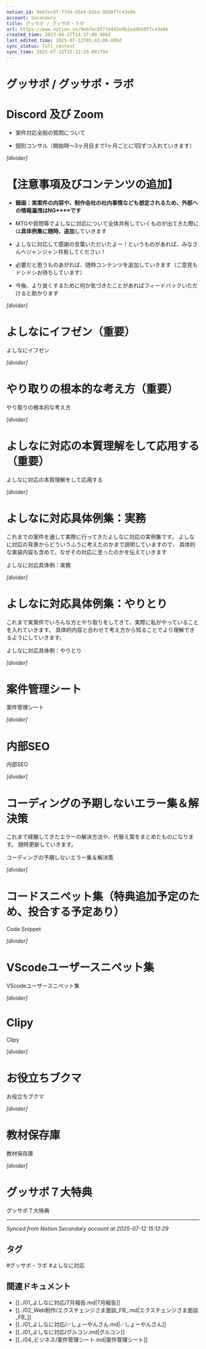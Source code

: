 ```yaml
---
notion_id: 9eb7ec8f-77d4-45e9-b2ea-9b50f7c43e6b
account: Secondary
title: グッサポ / グッサポ・ラボ
url: https://www.notion.so/9eb7ec8f77d445e9b2ea9b50f7c43e6b
created_time: 2023-04-27T14:37:00.000Z
last_edited_time: 2025-07-12T05:43:00.000Z
sync_status: full_content
sync_time: 2025-07-12T15:12:29.891794
---
```


# グッサポ / グッサポ・ラボ

# Discord 及び Zoom

- 案件対応全般の質問について

- 個別コンサル（開始時〜3ヶ月目まで1ヶ月ごとに1回ずつ入れていきます）

*[divider]*

# 【注意事項及びコンテンツの追加】

- **録画：実案件の内容や、制作会社の社内事情なども想定されるため、****外部への情報漏洩は****NG****です**

- MTGや質問等でよしなに対応について全体共有していくものが出てきた際には**具体例集に随時、追加**していきます

- よしなに対応して感謝の言葉いただいたよー！というものがあれば、みなさんへジャンジャン共有してください！

- 必要だと思うものあがれば、随時コンテンツを追加していきます（ご意見もドシドシお待ちしています）

- 今後、より良くするために何か気づきたことがあればフィードバックいただけると助かります

*[divider]*

# よしなにイフゼン（重要）

よしなにイフゼン 

*[divider]*

# やり取りの根本的な考え方（重要）

やり取りの根本的な考え方 

*[divider]*

# よしなに対応の本質理解をして応用する（重要）

よしなに対応の本質理解をして応用する 

*[divider]*

# よしなに対応具体例集：実務

これまでの案件を通して実際に行ってきたよしなに対応の実例集です。
よしなに対応の背景からどういうふうに考えたのかまで説明していますので、
具体的な実装内容も含めて、なぜその対応に至ったのかを伝えていきます

よしなに対応具体例：実務 

*[divider]*

# よしなに対応具体例集：やりとり

これまで実案件でいろんな方とやり取りをしてきて、実際に私がやっていることを入れていきます。
具体的内容と合わせて考え方から知ることでより理解できるようにしていきます。

よしなに対応具体例：やりとり 

*[divider]*

# 案件管理シート

案件管理シート 

*[divider]*

# 内部SEO

内部SEO 

*[divider]*

# コーディングの予期しないエラー集＆解決策

これまで経験してきたエラーの解決方法や、代替え案をまとめたものになります。
随時更新していきます。

コーディングの予期しないエラー集＆解決策 

*[divider]*

# コードスニペット集（特典追加予定のため、投合する予定あり）

Code Snippet 

*[divider]*

# VScodeユーザースニペット集

VScodeユーザースニペット集 

*[divider]*

# Clipy

Clipy 

*[divider]*

# お役立ちブクマ

お役立ちブクマ 

*[divider]*

# 教材保存庫

教材保存庫 

*[divider]*

# グッサポ７大特典

グッサポ７大特典 


---

*Synced from Notion Secondary account at 2025-07-12 15:12:29*


## タグ

#グッサポ・ラボ #よしなに対応 

## 関連ドキュメント

- [[../01_よしなに対応/7月報告.md|7月報告]]
- [[../02_Web制作/エクスチェンジさま面談_FB_.md|エクスチェンジさま面談_FB_]]
- [[../01_よしなに対応/✅しょーやんさん.md|✅しょーやんさん]]
- [[../01_よしなに対応/グルコン.md|グルコン]]
- [[../04_ビジネス/案件管理シート.md|案件管理シート]]
